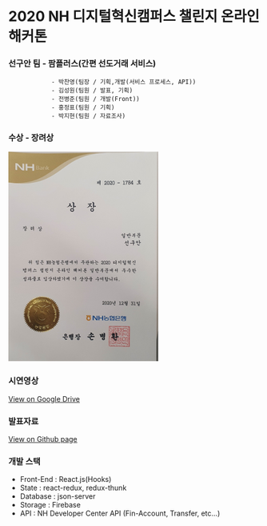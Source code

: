 # 2020 NH 디지털혁신캠퍼스 챌린지 온라인 해커톤
### 선구안 팀 - 팜플러스(간편 선도거래 서비스)
                - 박찬영(팀장 / 기획,개발(서비스 프로세스, API))
                - 김성원(팀원 / 발표, 기획)
                - 전병준(팀원 / 개발(Front))
                - 홍정표(팀원 / 기획)
                - 박지현(팀원 / 자료조사)

### 수상 - 장려상
<img width="300px" src="https://github.com/Dolphin-PC/FarmPlus-NH_hackathon/blob/main/docs/%EC%83%81%EC%9E%A5_%EC%84%A0%EA%B5%AC%EC%95%88.jpg?raw=true"/>

### 시연영상
<a href="https://drive.google.com/file/d/1cjWEk6jL4fuFAf_NLi6j8E3E2TajTBAu/view?usp=sharing" target="_blank">View on Google Drive</a>

### 발표자료
<a href="https://dolphin-pc.github.io/FarmPlus-NH_hackathon/docs/FarmPlus_PPT_NH_hackathon.pdf" target="_blank">View on Github page</a>

### 개발 스택
 - Front-End  : React.js(Hooks)
 - State      : react-redux, redux-thunk
 - Database   : json-server
 - Storage    : Firebase
 - API        : NH Developer Center API (Fin-Account, Transfer, etc...)
 
